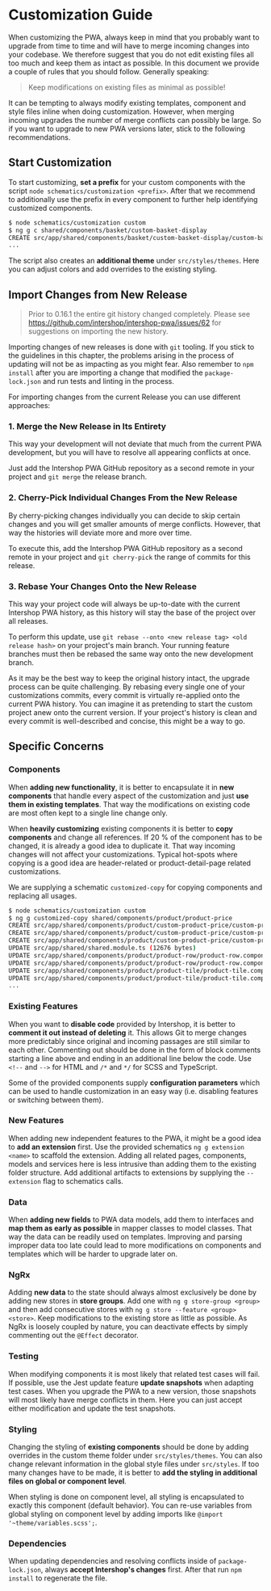 <!--
kb_sync_by_release
kb_pwa
kb_guide
kb_everyone
-->

# Customization Guide

When customizing the PWA, always keep in mind that you probably want to upgrade from time to time and will have to merge incoming changes into your codebase. We therefore suggest that you do not edit existing files all too much and keep them as intact as possible. In this document we provide a couple of rules that you should follow. Generally speaking:

> Keep modifications on existing files as minimal as possible!

It can be tempting to always modify existing templates, component and style files inline when doing customization. However, when merging incoming upgrades the number of merge conflicts can possibly be large. So if you want to upgrade to new PWA versions later, stick to the following recommendations.

## Start Customization

To start customizing, **set a prefix** for your custom components with the script `node schematics/customization <prefix>`. After that we recommend to additionally use the prefix in every component to further help identifying customized components.

```bash
$ node schematics/customization custom
$ ng g c shared/components/basket/custom-basket-display
CREATE src/app/shared/components/basket/custom-basket-display/custom-basket-display.component.ts (275 bytes)
...
```

The script also creates an **additional theme** under `src/styles/themes`. Here you can adjust colors and add overrides to the existing styling.

## Import Changes from New Release

> Prior to 0.16.1 the entire git history changed completely. Please see https://github.com/intershop/intershop-pwa/issues/62 for suggestions on importing the new history.

Importing changes of new releases is done with `git` tooling. If you stick to the guidelines in this chapter, the problems arising in the process of updating will not be as impacting as you might fear. Also remember to `npm install` after you are importing a change that modified the `package-lock.json` and run tests and linting in the process.

For importing changes from the current Release you can use different approaches:

### 1. Merge the New Release in Its Entirety

This way your development will not deviate that much from the current PWA development, but you will have to resolve all appearing conflicts at once.

Just add the Intershop PWA GitHub repository as a second remote in your project and `git merge` the release branch.

### 2. Cherry-Pick Individual Changes From the New Release

By cherry-picking changes individually you can decide to skip certain changes and you will get smaller amounts of merge conflicts. However, that way the histories will deviate more and more over time.

To execute this, add the Intershop PWA GitHub repository as a second remote in your project and `git cherry-pick` the range of commits for this release.

### 3. Rebase Your Changes Onto the New Release

This way your project code will always be up-to-date with the current Intershop PWA history, as this history will stay the base of the project over all releases.

To perform this update, use `git rebase --onto <new release tag> <old release hash>` on your project's main branch. Your running feature branches must then be rebased the same way onto the new development branch.

As it may be the best way to keep the original history intact, the upgrade process can be quite challenging. By rebasing every single one of your customizations commits, every commit is virtually re-applied onto the current PWA history. You can imagine it as pretending to start the custom project anew onto the current version. If your project's history is clean and every commit is well-described and concise, this might be a way to go.

## Specific Concerns

### Components

When **adding new functionality**, it is better to encapsulate it in **new components** that handle every aspect of the customization and just **use them in existing templates**. That way the modifications on existing code are most often kept to a single line change only.

When **heavily customizing** existing components it is better to **copy components** and change all references. If 20 % of the component has to be changed, it is already a good idea to duplicate it. That way incoming changes will not affect your customizations. Typical hot-spots where copying is a good idea are header-related or product-detail-page related customizations.

We are supplying a schematic `customized-copy` for copying components and replacing all usages.

```bash
$ node schematics/customization custom
$ ng g customized-copy shared/components/product/product-price
CREATE src/app/shared/components/product/custom-product-price/custom-product-price.component.html (1591 bytes)
CREATE src/app/shared/components/product/custom-product-price/custom-product-price.component.spec.ts (7632 bytes)
CREATE src/app/shared/components/product/custom-product-price/custom-product-price.component.ts (1370 bytes)
UPDATE src/app/shared/shared.module.ts (12676 bytes)
UPDATE src/app/shared/components/product/product-row/product-row.component.html (4110 bytes)
UPDATE src/app/shared/components/product/product-row/product-row.component.spec.ts (5038 bytes)
UPDATE src/app/shared/components/product/product-tile/product-tile.component.html (2140 bytes)
UPDATE src/app/shared/components/product/product-tile/product-tile.component.spec.ts (4223 bytes)
...
```

### Existing Features

When you want to **disable code** provided by Intershop, it is better to **comment it out instead of deleting** it. This allows Git to merge changes more predictably since original and incoming passages are still similar to each other. Commenting out should be done in the form of block comments starting a line above and ending in an additional line below the code. Use `<!--` and `-->` for HTML and `/*` and `*/` for SCSS and TypeScript.

Some of the provided components supply **configuration parameters** which can be used to handle customization in an easy way (i.e. disabling features or switching between them).

### New Features

When adding new independent features to the PWA, it might be a good idea to **add an extension** first. Use the provided schematics `ng g extension <name>` to scaffold the extension. Adding all related pages, components, models and services here is less intrusive than adding them to the existing folder structure. Add additional artifacts to extensions by supplying the `--extension` flag to schematics calls.

### Data

When **adding new fields** to PWA data models, add them to interfaces and **map them as early as possible** in mapper classes to model classes. That way the data can be readily used on templates. Improving and parsing improper data too late could lead to more modifications on components and templates which will be harder to upgrade later on.

### NgRx

Adding **new data** to the state should always almost exclusively be done by adding new stores in **store groups**. Add one with `ng g store-group <group>` and then add consecutive stores with `ng g store --feature <group> <store>`. Keep modifications to the existing store as little as possible. As NgRx is loosely coupled by nature, you can deactivate effects by simply commenting out the `@Effect` decorator.

### Testing

When modifying components it is most likely that related test cases will fail. If possible, use the Jest update feature **update snapshots** when adapting test cases. When you upgrade the PWA to a new version, those snapshots will most likely have merge conflicts in them. Here you can just accept either modification and update the test snapshots.

### Styling

Changing the styling of **existing components** should be done by adding overrides in the custom theme folder under `src/styles/themes`. You can also change relevant information in the global style files under `src/styles`. If too many changes have to be made, it is better to **add the styling in additional files on global or component level**.

When styling is done on component level, all styling is encapsulated to exactly this component (default behavior). You can re-use variables from global styling on component level by adding imports like `@import '~theme/variables.scss';`.

### Dependencies

When updating dependencies and resolving conflicts inside of `package-lock.json`, always **accept Intershop's changes** first. After that run `npm install` to regenerate the file.
